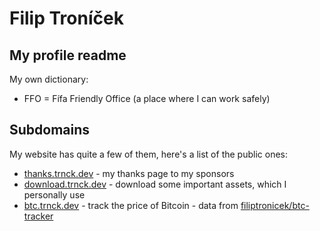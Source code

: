 # Filip Troníček
## My profile readme

My own dictionary:
* FFO = Fífa Friendly Office (a place where I can work safely)

## Subdomains
My website has quite a few of them, here's a list of the public ones:
* [thanks.trnck.dev](https://thanks.trnck.dev]) - my thanks page to my sponsors
* [download.trnck.dev](https://download.trnck.dev]) - download some important assets, which I personally use
* [btc.trnck.dev](https://thanks.trnck.dev]) - track the price of Bitcoin - data from [filiptronicek/btc-tracker](https://github.com/filiptronicek/btc-tracker)
